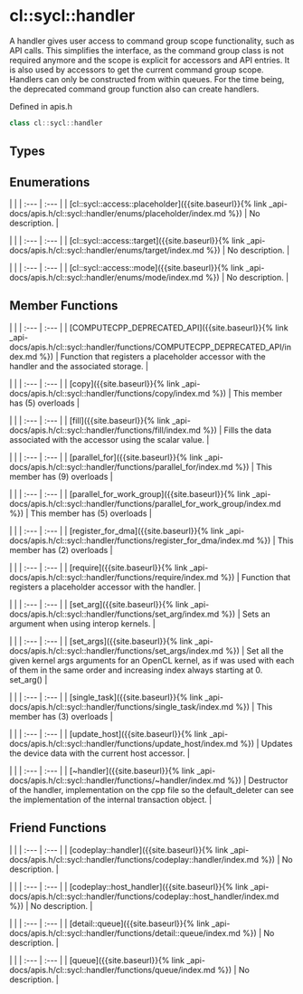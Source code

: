 ---
---
# cl::sycl::handler

A handler gives user access to command group scope functionality, such as API calls. This simplifies the interface, as the command group class is not required anymore and the scope is explicit for accessors and API entries. It is also used by accessors to get the current command group scope. Handlers can only be constructed from within queues. For the time being, the deprecated command group function also can create handlers.

Defined in apis.h

```cpp
class cl::sycl::handler
```

## Types

## Enumerations

   |   |
| :--- | :--- |
| [cl::sycl::access::placeholder]({{site.baseurl}}{% link _api-docs/apis.h/cl::sycl::handler/enums/placeholder/index.md %}) | No description. |

   |   |
| :--- | :--- |
| [cl::sycl::access::target]({{site.baseurl}}{% link _api-docs/apis.h/cl::sycl::handler/enums/target/index.md %}) | No description. |

   |   |
| :--- | :--- |
| [cl::sycl::access::mode]({{site.baseurl}}{% link _api-docs/apis.h/cl::sycl::handler/enums/mode/index.md %}) | No description. |

## Member Functions

   |   |
| :--- | :--- |
| [COMPUTECPP_DEPRECATED_API]({{site.baseurl}}{% link _api-docs/apis.h/cl::sycl::handler/functions/COMPUTECPP_DEPRECATED_API/index.md %}) | Function that registers a placeholder accessor with the handler and the associated storage.  |

   |   |
| :--- | :--- |
| [copy]({{site.baseurl}}{% link _api-docs/apis.h/cl::sycl::handler/functions/copy/index.md %}) | This member has (5) overloads |

   |   |
| :--- | :--- |
| [fill]({{site.baseurl}}{% link _api-docs/apis.h/cl::sycl::handler/functions/fill/index.md %}) | Fills the data associated with the accessor using the scalar value.  |

   |   |
| :--- | :--- |
| [parallel_for]({{site.baseurl}}{% link _api-docs/apis.h/cl::sycl::handler/functions/parallel_for/index.md %}) | This member has (9) overloads |

   |   |
| :--- | :--- |
| [parallel_for_work_group]({{site.baseurl}}{% link _api-docs/apis.h/cl::sycl::handler/functions/parallel_for_work_group/index.md %}) | This member has (5) overloads |

   |   |
| :--- | :--- |
| [register_for_dma]({{site.baseurl}}{% link _api-docs/apis.h/cl::sycl::handler/functions/register_for_dma/index.md %}) | This member has (2) overloads |

   |   |
| :--- | :--- |
| [require]({{site.baseurl}}{% link _api-docs/apis.h/cl::sycl::handler/functions/require/index.md %}) | Function that registers a placeholder accessor with the handler.  |

   |   |
| :--- | :--- |
| [set_arg]({{site.baseurl}}{% link _api-docs/apis.h/cl::sycl::handler/functions/set_arg/index.md %}) | Sets an argument when using interop kernels.  |

   |   |
| :--- | :--- |
| [set_args]({{site.baseurl}}{% link _api-docs/apis.h/cl::sycl::handler/functions/set_args/index.md %}) | Set all the given kernel args arguments for an OpenCL kernel, as if  was used with each of them in the same order and increasing index always starting at 0. set_arg() |

   |   |
| :--- | :--- |
| [single_task]({{site.baseurl}}{% link _api-docs/apis.h/cl::sycl::handler/functions/single_task/index.md %}) | This member has (3) overloads |

   |   |
| :--- | :--- |
| [update_host]({{site.baseurl}}{% link _api-docs/apis.h/cl::sycl::handler/functions/update_host/index.md %}) | Updates the device data with the current host accessor.  |

   |   |
| :--- | :--- |
| [~handler]({{site.baseurl}}{% link _api-docs/apis.h/cl::sycl::handler/functions/~handler/index.md %}) | Destructor of the handler, implementation on the cpp file so the default_deleter can see the implementation of the internal transaction object.  |


## Friend Functions

   |   |
| :--- | :--- |
| [codeplay::handler]({{site.baseurl}}{% link _api-docs/apis.h/cl::sycl::handler/functions/codeplay::handler/index.md %}) | No description. |

   |   |
| :--- | :--- |
| [codeplay::host_handler]({{site.baseurl}}{% link _api-docs/apis.h/cl::sycl::handler/functions/codeplay::host_handler/index.md %}) | No description. |

   |   |
| :--- | :--- |
| [detail::queue]({{site.baseurl}}{% link _api-docs/apis.h/cl::sycl::handler/functions/detail::queue/index.md %}) | No description. |

   |   |
| :--- | :--- |
| [queue]({{site.baseurl}}{% link _api-docs/apis.h/cl::sycl::handler/functions/queue/index.md %}) | No description. |

